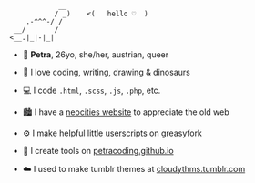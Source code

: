 ```
            __
           / _)    <(   hello ♡  )
    .-^^^-/ /
 __/       /  
<__.|_|-|_|

```

- :eyes: **Petra**, 26yo, she/her, austrian, queer

- :sauropod: I love coding, writing, drawing & dinosaurs

- :computer: I code `.html`, `.scss`, `.js`, `.php`, etc.

- :cityscape: I have a [neocities website](https://petrapixel.neocities.org/) to appreciate the old web

- :gear: I make helpful little [userscripts](https://greasyfork.org/en/users/354138-petracoding) on greasyfork

- :blue_heart: I create tools on [petracoding.github.io](https://petracoding.github.io/)

- :cloud: I used to make tumblr themes at [cloudythms.tumblr.com](https://cloudythms.tumblr.com/)

